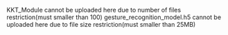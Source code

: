 KKT_Module cannot be uploaded here due to number of files restriction(must smaller than 100)
gesture_recognition_model.h5 cannot be uploaded here due to file size restriction(must smaller than 25MB)
